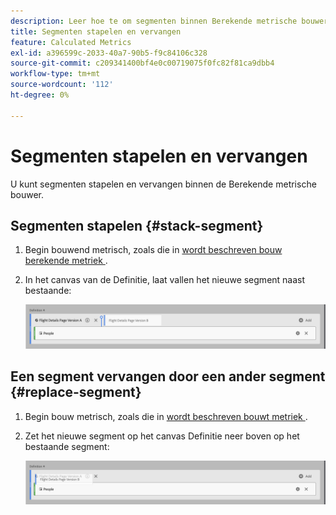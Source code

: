 ```yaml
---
description: Leer hoe te om segmenten binnen Berekende metrische bouwer te stapelen en te vervangen.
title: Segmenten stapelen en vervangen
feature: Calculated Metrics
exl-id: a396599c-2033-40a7-90b5-f9c84106c328
source-git-commit: c209341400bf4e0c00719075f0fc82f81ca9dbb4
workflow-type: tm+mt
source-wordcount: '112'
ht-degree: 0%

---
```


# Segmenten stapelen en vervangen

U kunt segmenten stapelen en vervangen binnen de Berekende metrische bouwer.

## Segmenten stapelen {#stack-segment}

1. Begin bouwend metrisch, zoals die in [&#x200B; wordt beschreven bouw berekende metriek &#x200B;](/help/components/calc-metrics/cm-workflow/cm-build-metrics.md).

1. In het canvas van de Definitie, laat vallen het nieuwe segment naast bestaande:

   ![&#x200B; het canvas dat van de Definitie de metrische bezoekers van de V.S. toont daalde naast de bestaande Internationale Bezoekers.](assets/segment-stack.png)

## Een segment vervangen door een ander segment {#replace-segment}

1. Begin bouw metrisch, zoals die in [&#x200B; wordt beschreven bouwt metriek &#x200B;](/help/components/calc-metrics/cm-workflow/cm-build-metrics.md).

1. Zet het nieuwe segment op het canvas Definitie neer boven op het bestaande segment:

   ![&#x200B; het canvas van de Definitie die de Bezoekers van de V.S. tonen die bovenop Internationale Bezoekers werden gelaten vallen metrisch.](assets/segment-replace.png)
